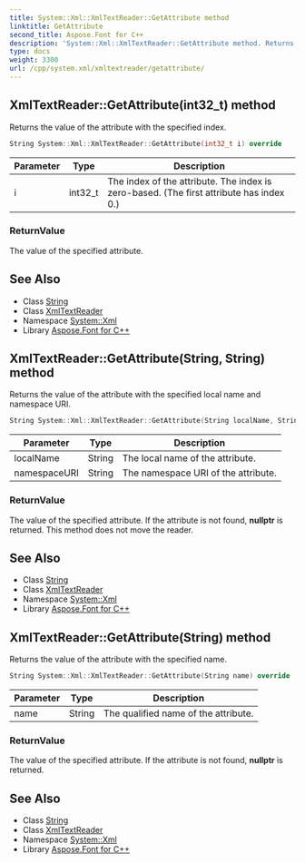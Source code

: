 ```yaml
---
title: System::Xml::XmlTextReader::GetAttribute method
linktitle: GetAttribute
second_title: Aspose.Font for C++
description: 'System::Xml::XmlTextReader::GetAttribute method. Returns the value of the attribute with the specified index in C++.'
type: docs
weight: 3300
url: /cpp/system.xml/xmltextreader/getattribute/
---
```

## XmlTextReader::GetAttribute(int32_t) method


Returns the value of the attribute with the specified index.

```cpp
String System::Xml::XmlTextReader::GetAttribute(int32_t i) override
```


| Parameter | Type | Description |
| --- | --- | --- |
| i | int32_t | The index of the attribute. The index is zero-based. (The first attribute has index 0.) |

### ReturnValue

The value of the specified attribute.

## See Also

* Class [String](../../../system/string/)
* Class [XmlTextReader](../)
* Namespace [System::Xml](../../)
* Library [Aspose.Font for C++](../../../)
## XmlTextReader::GetAttribute(String, String) method


Returns the value of the attribute with the specified local name and namespace URI.

```cpp
String System::Xml::XmlTextReader::GetAttribute(String localName, String namespaceURI) override
```


| Parameter | Type | Description |
| --- | --- | --- |
| localName | String | The local name of the attribute. |
| namespaceURI | String | The namespace URI of the attribute. |

### ReturnValue

The value of the specified attribute. If the attribute is not found, **nullptr** is returned. This method does not move the reader.

## See Also

* Class [String](../../../system/string/)
* Class [XmlTextReader](../)
* Namespace [System::Xml](../../)
* Library [Aspose.Font for C++](../../../)
## XmlTextReader::GetAttribute(String) method


Returns the value of the attribute with the specified name.

```cpp
String System::Xml::XmlTextReader::GetAttribute(String name) override
```


| Parameter | Type | Description |
| --- | --- | --- |
| name | String | The qualified name of the attribute. |

### ReturnValue

The value of the specified attribute. If the attribute is not found, **nullptr** is returned.

## See Also

* Class [String](../../../system/string/)
* Class [XmlTextReader](../)
* Namespace [System::Xml](../../)
* Library [Aspose.Font for C++](../../../)
